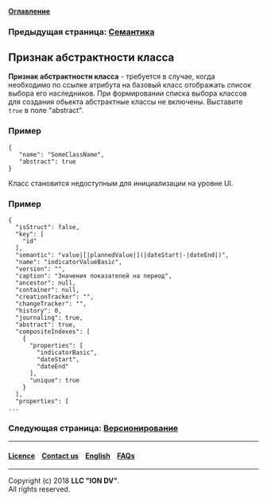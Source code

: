 #### [Оглавление](/docs/ru/index.md)

### Предыдущая страница: [Семантика](/docs/ru/2_system_description/metadata_structure/meta_class/semantic.md)

## Признак абстрактности класса

**Признак абстрактности класса** - требуется в случае, когда необходимо по ссылке атрибута на базовый класс отображать список выбора его наследников. При формировании списка выбора классов для создания обьекта абстрактные классы не включены. Выставите `true` в поле "abstract".

### Пример

```
{
   "name": "SomeClassName",
   "abstract": true
}
```
Класс становится недоступным для инициализации на уровне UI.

### Пример
```
{
  "isStruct": false,
  "key": [
    "id"
  ],
  "semantic": "value|[|plannedValue|](|dateStart|-|dateEnd|)",
  "name": "indicatorValueBasic",
  "version": "",
  "caption": "Значения показателей на период",
  "ancestor": null,
  "container": null,
  "creationTracker": "",
  "changeTracker": "",
  "history": 0,
  "journaling": true,
  "abstract": true,
  "compositeIndexes": [
    {
      "properties": [
        "indicatorBasic",
        "dateStart",
        "dateEnd"
      ],
      "unique": true
    }
  ],
  "properties": [
...
```


### Следующая страница: [Версионирование](/docs/ru/2_system_description/metadata_structure/meta_class/metaversion.md)
--------------------------------------------------------------------------  


 #### [Licence](/LICENCE.md) &ensp;  [Contact us](https://iondv.com) &ensp;  [English](/docs/en/2_system_description/metadata_structure/meta_class/abstract.md)   &ensp; [FAQs](/faqs.md)  <div><img src="https://mc.iondv.com/watch/local/docs/framework" style="position:absolute; left:-9999px;" height=1 width=1 alt="iondv metrics"></div>         



--------------------------------------------------------------------------  

Copyright (c) 2018 **LLC "ION DV"**.  
All rights reserved. 